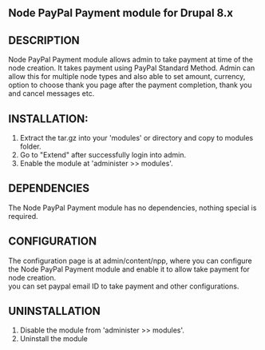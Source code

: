 Node PayPal Payment module for Drupal 8.x
-----------------------------------------
DESCRIPTION
-----------
  Node PayPal Payment module allows admin to take payment at time of the node creation.
  It takes payment using PayPal Standard Method. Admin can allow this for multiple node 
  types and also able to set amount, currency, option to choose thank you page after the 
  payment completion, thank you and cancel messages etc.

INSTALLATION:
-------------
  1. Extract the tar.gz into your 'modules' or directory and copy to modules
     folder.
  2. Go to "Extend" after successfully login into admin.
  3. Enable the module at 'administer >> modules'.

DEPENDENCIES
------------
  The Node PayPal Payment module has no dependencies, nothing special is required.

CONFIGURATION
-------------
  The configuration page is at admin/content/npp,
  where you can configure the Node PayPal Payment module
  and enable it to allow take payment for node creation.  
  you can set paypal email ID to take payment and other configurations.

UNINSTALLATION
--------------
  1. Disable the module from 'administer >> modules'.
  2. Uninstall the module
